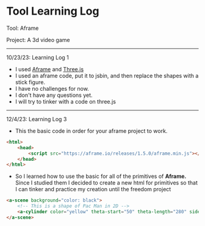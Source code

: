 # Tool Learning Log

Tool: Aframe

Project: A 3d video game

---

10/23/23: Learning Log 1
 
* I used <a href = "https://aframe.io/">Aframe</a> and <a href = "https://threejs.org/">Three.js</a>
* I used an aframe code, put it to jsbin, and then replace the shapes with a stick figure.
* I have no challenges for now.
* I don't have any questions yet.
* I will try to tinker with a code on three.js
---
12/4/23: Learning Log 3

* This the basic code in order for your aframe project to work.
```html
<html>
    <head>
        <script src="https://aframe.io/releases/1.5.0/aframe.min.js"></script>
    </head>
</html>
```
* So I learned how to use the basic for all of the primitives of <b>Aframe.</b> Since I studied them I decided to create a new html for primitives so that I can tinker and practice my creation until the freedom project
```html
<a-scene background="color: black">
    <!-- This is a shape of Pac Man in 2D -->
    <a-cylinder color="yellow" theta-start="50" theta-length="280" side="double" position="0 0 -5" rotation="0 90 90"></a-cylinder>
</a-scene>
```


